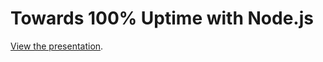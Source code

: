 # Towards 100% Uptime with Node.js

[View the presentation](http://sandinmyjoints.github.io/towards-100-pct-uptime/).

